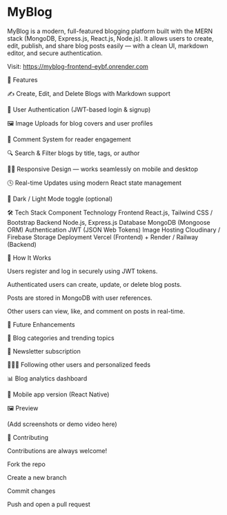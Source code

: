 # MyBlog

MyBlog is a modern, full-featured blogging platform built with the MERN stack (MongoDB, Express.js, React.js, Node.js).
It allows users to create, edit, publish, and share blog posts easily — with a clean UI, markdown editor, and secure authentication.

 Visit: https://myblog-frontend-eybf.onrender.com
 
🚀 Features

✍️ Create, Edit, and Delete Blogs with Markdown support

🔐 User Authentication (JWT-based login & signup)

🖼️ Image Uploads for blog covers and user profiles

💬 Comment System for reader engagement

🔍 Search & Filter blogs by title, tags, or author

🧑‍💻 Responsive Design — works seamlessly on mobile and desktop

🕓 Real-time Updates using modern React state management

🌙 Dark / Light Mode toggle (optional)

🛠️ Tech Stack
Component	Technology
Frontend	React.js, Tailwind CSS / Bootstrap
Backend	Node.js, Express.js
Database	MongoDB (Mongoose ORM)
Authentication	JWT (JSON Web Tokens)
Image Hosting	Cloudinary / Firebase Storage
Deployment	Vercel (Frontend) + Render / Railway (Backend)

🧠 How It Works

Users register and log in securely using JWT tokens.

Authenticated users can create, update, or delete blog posts.

Posts are stored in MongoDB with user references.

Other users can view, like, and comment on posts in real-time.

🔮 Future Enhancements

🧾 Blog categories and trending topics

💌 Newsletter subscription

🧑‍🤝‍🧑 Following other users and personalized feeds

📊 Blog analytics dashboard

📱 Mobile app version (React Native)

🖼️ Preview

(Add screenshots or demo video here)

🤝 Contributing

Contributions are always welcome!

Fork the repo

Create a new branch

Commit changes

Push and open a pull request
